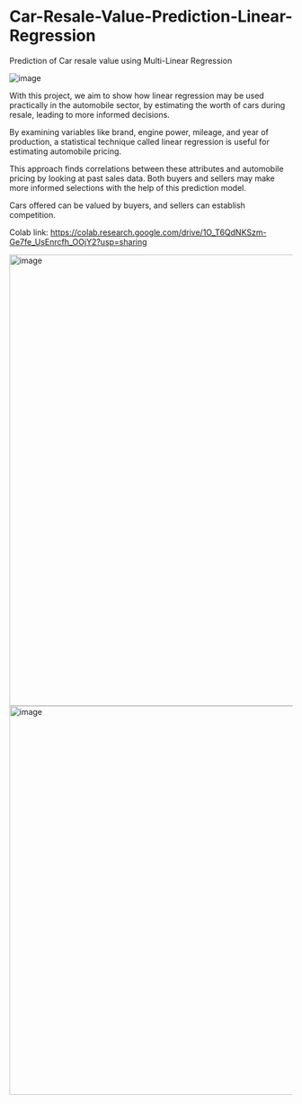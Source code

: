 # Car-Resale-Value-Prediction-Linear-Regression
Prediction of Car resale value using  Multi-Linear Regression

![image](https://github.com/user-attachments/assets/88d79b7d-c102-4830-b779-f469a849c785)

With this project, we aim to show how linear regression may be used practically in the automobile sector, by estimating the worth of cars during resale, leading to more informed decisions. 

By examining variables like brand, engine power, mileage, and year of production, a statistical technique called linear regression is useful for estimating automobile pricing.

 This approach finds correlations between these attributes and automobile pricing by looking at past sales data. Both buyers and sellers may make more informed selections with the help of this prediction model. 

Cars offered can be valued by buyers, and sellers can establish competition.

Colab link: https://colab.research.google.com/drive/1O_T6QdNKSzm-Ge7fe_UsEnrcfh_OOjY2?usp=sharing

<img width="802" alt="image" src="https://github.com/user-attachments/assets/4c3aa5f6-3514-4305-b0bf-f1d15eef7057">

<img width="691" alt="image" src="https://github.com/user-attachments/assets/45393cf1-7e2d-4163-bc3a-80156e06d4ba">





